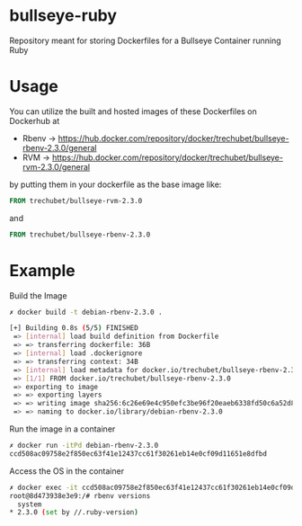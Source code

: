 # bullseye-ruby
Repository meant for storing Dockerfiles for a Bullseye Container running Ruby

# Usage

You can utilize the built and hosted images of these Dockerfiles on Dockerhub at 

- Rbenv -> https://hub.docker.com/repository/docker/trechubet/bullseye-rbenv-2.3.0/general
- RVM -> https://hub.docker.com/repository/docker/trechubet/bullseye-rvm-2.3.0/general

by putting them in your dockerfile as the base image like:

```Dockerfile
FROM trechubet/bullseye-rvm-2.3.0
```

and

```Dockerfile
FROM trechubet/bullseye-rbenv-2.3.0
```

# Example

Build the Image

```bash
✗ docker build -t debian-rbenv-2.3.0 .

[+] Building 0.8s (5/5) FINISHED
 => [internal] load build definition from Dockerfile                                                                                                    
 => => transferring dockerfile: 36B                                                                                                                      
 => [internal] load .dockerignore                                                                                                                         
 => => transferring context: 34B                                                                                                                         
 => [internal] load metadata for docker.io/trechubet/bullseye-rbenv-2.3.0:latest                                                                         
 => [1/1] FROM docker.io/trechubet/bullseye-rbenv-2.3.0                                                                                           
 => exporting to image                                                                                                                                   
 => => exporting layers                                                                                                                                   
 => => writing image sha256:6c26e69e4c950efc3be96f20eaeb6338fd50c6a52d833e7dc59716c53de069be                                                             
 => => naming to docker.io/library/debian-rbenv-2.3.0                                                                                                    
```

Run the image in a container

```bash
✗ docker run -itPd debian-rbenv-2.3.0
ccd508ac09758e2f850ec63f41e12437cc61f30261eb14e0cf09d11651e8dfbd
```

Access the OS in the container
```bash
✗ docker exec -it ccd508ac09758e2f850ec63f41e12437cc61f30261eb14e0cf09d11651e8dfbd bash;
root@8d473938e3e9:/# rbenv versions
  system
* 2.3.0 (set by //.ruby-version)
```

